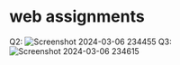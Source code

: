 # web assignments
Q2:
![Screenshot 2024-03-06 234455](https://github.com/Abubakarnofal03/f219278_Web-Programming/assets/158517832/7bf249e9-5070-484a-aee1-ff614fe6713a)
Q3:
![Screenshot 2024-03-06 234615](https://github.com/Abubakarnofal03/f219278_Web-Programming/assets/158517832/ecd7a3d6-48a1-4e14-8523-aa6b9ef33299)
